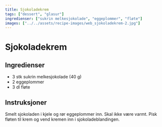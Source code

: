 ```yaml
---
title: Sjokoladekrem
tags: ["dessert", "glasur"]
ingredienser: ["sukrin melkesjokolade", "eggeplommer", "fløte"]
images: ["../../assets/recipe-images/web_sjokoladekrem-2.jpg"]
---
```


# Sjokoladekrem

## Ingredienser

- 3 stk sukrin melkesjokolade (40 g)
- 2 eggeplommer
- 3 dl fløte

## Instruksjoner

Smelt sjokoladen i kjele og rør eggeplommer inn. Skal ikke være varmt. Pisk fløten til krem og vend kremen inn i sjokoladeblandingen.
